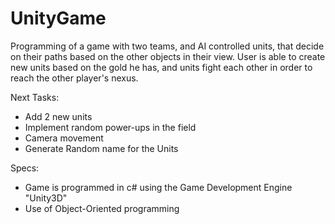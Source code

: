 # UnityGame

Programming of a game with two teams, and AI controlled units, that decide on their paths based on the other objects in their view. 
User is able to create new units based on the gold he has, and units fight each other in order to reach the other player's nexus.

Next Tasks:

* Add 2 new units
* Implement random power-ups in the field
* Camera movement
* Generate Random name for the Units 

Specs:
- Game is programmed in c# using the Game Development Engine "Unity3D"
- Use of Object-Oriented programming
